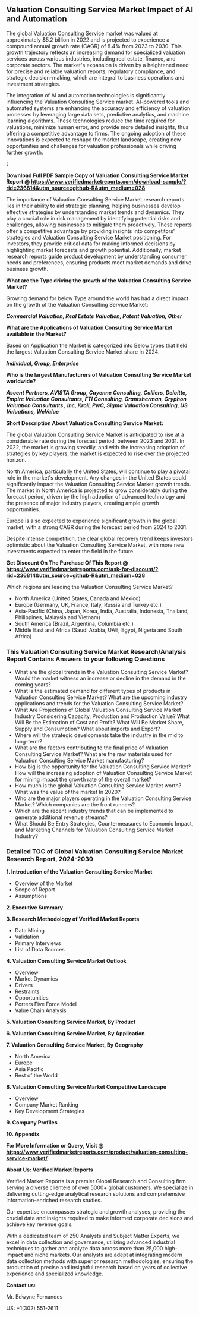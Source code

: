 <h2>Valuation Consulting Service Market Impact of AI and Automation</h2><p>The global Valuation Consulting Service market was valued at approximately $5.2 billion in 2022 and is projected to experience a compound annual growth rate (CAGR) of 8.4% from 2023 to 2030. This growth trajectory reflects an increasing demand for specialized valuation services across various industries, including real estate, finance, and corporate sectors. The market's expansion is driven by a heightened need for precise and reliable valuation reports, regulatory compliance, and strategic decision-making, which are integral to business operations and investment strategies.</p><p>The integration of AI and automation technologies is significantly influencing the Valuation Consulting Service market. AI-powered tools and automated systems are enhancing the accuracy and efficiency of valuation processes by leveraging large data sets, predictive analytics, and machine learning algorithms. These technologies reduce the time required for valuations, minimize human error, and provide more detailed insights, thus offering a competitive advantage to firms. The ongoing adoption of these innovations is expected to reshape the market landscape, creating new opportunities and challenges for valuation professionals while driving further growth.</p>t</p><p id="" class=""><strong>Download Full PDF Sample Copy of Valuation Consulting Service Market Report @ <a href="https://www.verifiedmarketreports.com/download-sample/?rid=236814&utm_source=github-R&utm_medium=028" target="_blank">https://www.verifiedmarketreports.com/download-sample/?rid=236814&utm_source=github-R&utm_medium=028</a></strong></p><p>The importance of&nbsp;Valuation Consulting Service Market research reports lies in their ability to aid strategic planning, helping businesses develop effective strategies by understanding market trends and dynamics. They play a crucial role in risk management by identifying potential risks and challenges, allowing businesses to mitigate them proactively. These reports offer a competitive advantage by providing insights into competitors' strategies and Valuation Consulting Service Market positioning. For investors, they provide critical data for making informed decisions by highlighting market forecasts and growth potential. Additionally, market research reports guide product development by understanding consumer needs and preferences, ensuring products meet market demands and drive business growth.</p><p><strong>What are the&nbsp;Type driving the growth of the Valuation Consulting Service Market?</strong></p><p id="" class="">Growing demand for below Type around the world has had a direct impact on the growth of the Valuation Consulting Service Market:</p><em><strong>Commercial Valuation, Real Estate Valuation, Patent Valuation, Other</strong></em></p><strong>What are the&nbsp;Applications&nbsp;of Valuation Consulting Service Market available in the Market?</strong></p><p id="" class="">Based on Application the Market is categorized into Below types that held the largest Valuation Consulting Service Market share In 2024.</p><em><strong>Individual, Group, Enterprise</strong></em></p><strong>Who is the largest Manufacturers of Valuation Consulting Service Market worldwide?</strong></p><p><em><strong>Ascent Partners, AVISTA Group, Cayenne Consulting, Colliers, Deloitte, Empire Valuation Consultants, FTI Consulting, Grantsherman, Gryphon Valuation Consultants , Inc, Kroll, PwC, Sigma Valuation Consulting, US Valuations, WeValue</strong></em></p><p id="" class=""><strong>Short Description About Valuation Consulting Service Market:</strong></p><p>The global Valuation Consulting Service Market is anticipated to rise at a considerable rate during the forecast period, between 2023 and 2031. In 2022, the market is growing steadily, and with the increasing adoption of strategies by key players, the market is expected to rise over the projected horizon.</p><p>North America, particularly the United States, will continue to play a pivotal role in the market's development. Any changes in the United States could significantly impact the Valuation Consulting Service Market growth trends. The market in North America is projected to grow considerably during the forecast period, driven by the high adoption of advanced technology and the presence of major industry players, creating ample growth opportunities.</p><p>Europe is also expected to experience significant growth in the global market, with a strong CAGR during the forecast period from 2024 to 2031.</p><p>Despite intense competition, the clear global recovery trend keeps investors optimistic about the Valuation Consulting Service Market, with more new investments expected to enter the field in the future.</p><p id="" class=""><strong>Get Discount On The Purchase Of This Report @ <a href="https://www.verifiedmarketreports.com/ask-for-discount/?rid=236814&utm_source=github-R&utm_medium=028" target="_blank">https://www.verifiedmarketreports.com/ask-for-discount/?rid=236814&utm_source=github-R&utm_medium=028</a></strong></p>Which regions are leading the Valuation Consulting Service Market?</p><ul><li>North America (United States, Canada and Mexico)</li><li>Europe (Germany, UK, France, Italy, Russia and Turkey etc.)</li><li>Asia-Pacific (China, Japan, Korea, India, Australia, Indonesia, Thailand, Philippines, Malaysia and Vietnam)</li><li>South America (Brazil, Argentina, Columbia etc.)</li><li>Middle East and Africa (Saudi Arabia, UAE, Egypt, Nigeria and South Africa)</li></ul><h3 id="" class="">This Valuation Consulting Service Market Research/Analysis Report Contains Answers to your following Questions</h3><ul><li>What are the global trends in the Valuation Consulting Service Market? Would the market witness an increase or decline in the demand in the coming years?</li><li>What is the estimated demand for different types of products in Valuation Consulting Service Market? What are the upcoming industry applications and trends for the Valuation Consulting Service Market?</li><li>What Are Projections of Global Valuation Consulting Service Market Industry Considering Capacity, Production and Production Value? What Will Be the Estimation of Cost and Profit? What Will Be Market Share, Supply and Consumption? What about imports and Export?</li><li>Where will the strategic developments take the industry in the mid to long-term?</li><li>What are the factors contributing to the final price of Valuation Consulting Service Market? What are the raw materials used for Valuation Consulting Service Market manufacturing?</li><li>How big is the opportunity for the Valuation Consulting Service Market? How will the increasing adoption of Valuation Consulting Service Market for mining impact the growth rate of the overall market?</li><li>How much is the global Valuation Consulting Service Market worth? What was the value of the market In 2020?</li><li>Who are the major players operating in the Valuation Consulting Service Market? Which companies are the front runners?</li><li>Which are the recent industry trends that can be implemented to generate additional revenue streams?</li><li>What Should Be Entry Strategies, Countermeasures to Economic Impact, and Marketing Channels for Valuation Consulting Service Market Industry?</li></ul><h3 id="" class="">Detailed TOC of Global Valuation Consulting Service Market Research Report, 2024-2030</h3><p id="" class=""><strong>1. Introduction of the Valuation Consulting Service Market</strong></p><ul><li>Overview of the Market</li><li>Scope of Report</li><li>Assumptions</li></ul><p id="" class=""><strong>2. Executive Summary</strong></p><p id="" class=""><strong>3. Research Methodology of Verified Market Reports</strong></p><ul><li>Data Mining</li><li>Validation</li><li>Primary Interviews</li><li>List of Data Sources</li></ul><p id="" class=""><strong>4. Valuation Consulting Service Market Outlook</strong></p><ul><li>Overview</li><li>Market Dynamics</li><li>Drivers</li><li>Restraints</li><li>Opportunities</li><li>Porters Five Force Model</li><li>Value Chain Analysis</li></ul><p id="" class=""><strong>5. Valuation Consulting Service Market, By Product</strong></p><p id="" class=""><strong>6. Valuation Consulting Service Market, By Application</strong></p><p id="" class=""><strong>7. Valuation Consulting Service Market, By Geography</strong></p><ul><li>North America</li><li>Europe</li><li>Asia Pacific</li><li>Rest of the World</li></ul><p id="" class=""><strong>8. Valuation Consulting Service Market Competitive Landscape</strong></p><ul><li>Overview</li><li>Company Market Ranking</li><li>Key Development Strategies</li></ul><p id="" class=""><strong>9. Company Profiles</strong></p><p id="" class=""><strong>10. Appendix</strong></p><p id="" class=""><strong>For More Information or Query, Visit @ <a href="https://www.verifiedmarketreports.com/product/valuation-consulting-service-market/" target="_blank">https://www.verifiedmarketreports.com/product/valuation-consulting-service-market/</a></strong></p><p id="" class=""><strong>About Us: Verified Market Reports</strong></p><p id="" class="">Verified Market Reports is a premier Global Research and Consulting firm serving a diverse clientele of over 5000+ global customers. We specialize in delivering cutting-edge analytical research solutions and comprehensive information-enriched research studies.</p><p id="" class="">Our expertise encompasses strategic and growth analyses, providing the crucial data and insights required to make informed corporate decisions and achieve key revenue goals.</p><p id="" class="">With a dedicated team of 250 Analysts and Subject Matter Experts, we excel in data collection and governance, utilizing advanced industrial techniques to gather and analyze data across more than 25,000 high-impact and niche markets. Our analysts are adept at integrating modern data collection methods with superior research methodologies, ensuring the production of precise and insightful research based on years of collective experience and specialized knowledge.</p><p id="" class=""><strong>Contact us:</strong></p><p id="" class="">Mr. Edwyne Fernandes</p><p id="" class="">US: +1(302) 551-2611</p>
